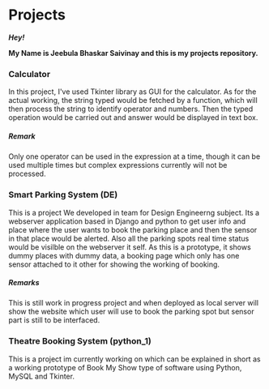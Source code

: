 # Projects

**_Hey!_**

**My Name is Jeebula Bhaskar Saivinay and this is my projects repository.**

### Calculator

In this project, I've used Tkinter library as GUI for the calculator. As for the actual working, the string typed would be fetched by a function, which will then process the string to identify operator and numbers. Then the typed operation would be carried out and answer would be displayed in text box. 

##### Remark

Only one operator can be used in the expression at a time, though it can be used multiple times but complex expressions currently will not be processed.


### Smart Parking System (DE)

This is a project We developed in team for Design Engineerng subject. Its a webserver application based in Django and python to get user info and place where the user wants to book the parking place and then the sensor in that place would be alerted. Also all the parking spots real time status would be visilble on the webserver it self. As this is a prototype, it shows dummy places with dummy data, a booking page which only has one sensor attached to it other for showing the working of booking.

##### Remarks

This is still work in progress project and when deployed as local server will show the website which user will use to book the parking spot but sensor part is still to be interfaced.

### Theatre Booking System (python_1)

This is a project im currently working on which can be explained in short as a working prototype of Book My Show type of software using Python, MySQL and Tkinter.

